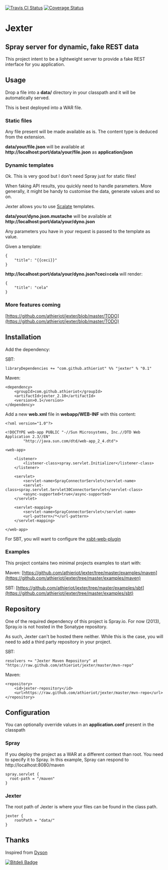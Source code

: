 [![Travis CI Status](https://travis-ci.org/athieriot/jexter.png)](https://travis-ci.org/athieriot/jexter) [![Coverage Status](https://coveralls.io/repos/athieriot/jexter/badge.png)](https://coveralls.io/r/athieriot/jexter)

# Jexter

## Spray server for dynamic, fake REST data

This project intent to be a lightweight server to provide a fake REST interface for you application.

## Usage

Drop a file into a __data/__ directory in your classpath and it will be automatically served.

This is best deployed into a WAR file.

### Static files

Any file present will be made available as is.
The content type is deduced from the extension.

__data/your/file.json__ will be available at __http://localhost:port/data/your/file.json__ as __application/json__

### Dynamic templates

Ok. This is very good but I don't need Spray just for static files!

When faking API results, you quickly need to handle parameters.
More generally, it might be handy to customise the data, generate values and so on.

Jexter allows you to use [Scalate](http://scalate.fusesource.org/) templates.

__data/your/dyno.json.mustache__ will be available at __http://localhost:port/data/your/dyno.json__

Any parameters you have in your request is passed to the template as value.

Given a template:

```
{
    "title": "{{ceci}}"
}
```

__http://localhost:port/data/your/dyno.json?ceci=cela__ will render:

```
{
    "title": "cela"
}
```

### More features coming

[https://github.com/athieriot/jexter/blob/master/TODO](https://github.com/athieriot/jexter/blob/master/TODO)

## Installation

Add the dependency:

SBT:
```
libraryDependencies += "com.github.athieriot" %% "jexter" % "0.1"
```

Maven:
```
<dependency>
    <groupId>com.github.athieriot</groupId>
    <artifactId>jexter_2.10</artifactId>
    <version>0.1</version>
</dependency>
```

Add a new __web.xml__ file in __webapp/WEB-INF__ with this content:

```
<?xml version="1.0"?>

<!DOCTYPE web-app PUBLIC "-//Sun Microsystems, Inc.//DTD Web Application 2.3//EN"
        "http://java.sun.com/dtd/web-app_2_4.dtd">

<web-app>

    <listener>
        <listener-class>spray.servlet.Initializer</listener-class>
    </listener>

    <servlet>
        <servlet-name>SprayConnectorServlet</servlet-name>
        <servlet-class>spray.servlet.Servlet30ConnectorServlet</servlet-class>
        <async-supported>true</async-supported>
    </servlet>

    <servlet-mapping>
        <servlet-name>SprayConnectorServlet</servlet-name>
        <url-pattern>/*</url-pattern>
    </servlet-mapping>

</web-app>
```

For SBT, you will want to configure the [xsbt-web-plugin](https://github.com/JamesEarlDouglas/xsbt-web-plugin)

### Examples

This project contains two minimal projects examples to start with:

Maven: [https://github.com/athieriot/jexter/tree/master/examples/maven](https://github.com/athieriot/jexter/tree/master/examples/maven)

SBT: [https://github.com/athieriot/jexter/tree/master/examples/sbt](https://github.com/athieriot/jexter/tree/master/examples/sbt)

## Repository

One of the required dependency of this project is Spray.io.
For now (2013), Spray.io is not hosted in the Sonatype repository.

As such, Jexter can't be hosted there neither.
While this is the case, you will need to add a third party repository in your project.

SBT:
```
resolvers += "Jexter Maven Repository" at "https://raw.github.com/athieriot/jexter/master/mvn-repo"
```

Maven:
```
<repository>
    <id>jexter-repository</id>
    <url>https://raw.github.com/athieriot/jexter/master/mvn-repo</url>
</repository>
```

## Configuration

You can optionally override values in an __application.conf__ present in the classpath

### Spray


If you deploy the project as a WAR at a different context than root.
You need to specify it to Spray.
In this example, Spray can respond to http://localhost:8080/maven

```
spray.servlet {
  root-path = "/maven"
}

```

### Jexter

The root path of Jexter is where your files can be found in the class path.

```
jexter {
    rootPath = "data/"
}
```

## Thanks

Inspired from [Dyson](https://github.com/webpro/dyson)


[![Bitdeli Badge](https://d2weczhvl823v0.cloudfront.net/athieriot/jexter/trend.png)](https://bitdeli.com/free "Bitdeli Badge")


